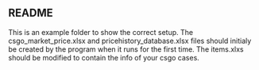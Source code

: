 ## README
This is an example folder to show the correct setup.
The csgo_market_price.xlsx and pricehistory_database.xlsx files should initialy be created by the program when it runs for the first time.
The items.xlxs should be modified to contain the info of your csgo cases.
